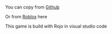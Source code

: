 You can copy from [Github](https://github.com/MilkdevNew/Wordle)

Or from [Roblox](https://web.roblox.com/games/9921420557/Wordle-Open-Source) here

This game is build with Rojo in visual studio code
